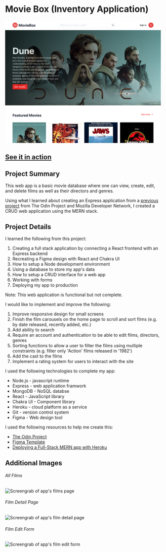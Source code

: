 # Movie Box (Inventory Application)

![Screengrab of app's homepage](/screenshots/movie-box-screenshot-homepage.png?raw=true)

## [See it in action](https://aqueous-plateau-91566.herokuapp.com)

## Project Summary

This web app is a basic movie database where one can view, create, edit, and delete films as well as their directors and genres.

Using what I learned about creating an Express application from a [previous project](https://github.com/timponce/express-locallibrary-tutorial) from The Odin Project and Mozilla Developer Network, I created a CRUD web application using the MERN stack.

## Project Details

I learned the following from this project:

1. Creating a full stack application by connecting a React frontend with an Express backend
2. Recreating a Figma design with React and Chakra UI
3. How to setup a Node development environment
4. Using a database to store my app's data
5. How to setup a CRUD interface for a web app
6. Working with forms
7. Deploying my app to production

Note: This web application is functional but not complete.

I would like to implement and improve the following:

1. Improve responsive design for small screens
2. Finish the film carousels on the home page to scroll and sort films (e.g. by date released, recently added, etc.)
3. Add ability to search
4. Require an account and authentication to be able to edit films, directors, genres
5. Sorting functions to allow a user to filter the films using multiple constraints (e.g. filter only 'Action' films released in '1982')
6. Add the cast to the films
7. Implement a rating system for users to interact with the site

I used the following technologies to complete my app:

- Node.js - javascript runtime
- Express - web application framwork
- MongoDB - NoSQL databse
- React - JavaScript library
- Chakra UI - Component library
- Heroku - cloud platform as a service
- Git - version control system
- Figma - Web design tool

I used the following resources to help me create this:

- [The Odin Project](https://www.theodinproject.com/paths/full-stack-javascript/courses/nodejs/lessons/inventory-application)
- [Figma Template](https://www.figma.com/community/file/1030753090086308330)
- [Deploying a Full-Stack MERN app with Heroku](https://dev.to/hawacodes/deploying-a-mern-app-with-heroku-3km7)

## Additional Images

###### All Films

![Screengrab of app's films page](/public/images/movie-box-screenshot-all-films.png?raw=true)

###### Film Detail Page

![Screengrab of app's film detail page](/public/images/movie-box-screenshot-film-detail.png?raw=true)

###### Film Edit Form

![Screengrab of app's film edit form](/public/images/movie-box-screenshot-film-edit-form.png?raw=true)
